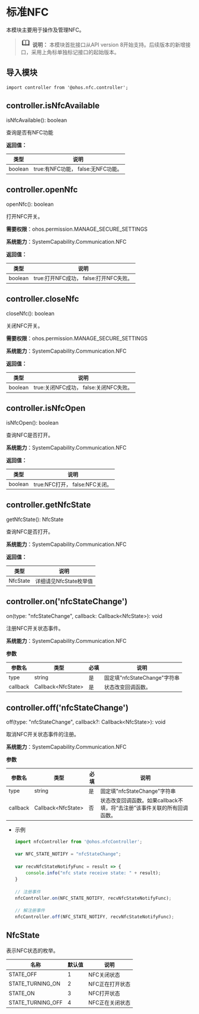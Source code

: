 # 标准NFC

本模块主要用于操作及管理NFC。

> ![icon-note.gif](public_sys-resources/icon-note.gif) **说明：**
> 本模块首批接口从API version 8开始支持。后续版本的新增接口，采用上角标单独标记接口的起始版本。


## **导入模块**

```
import controller from '@ohos.nfc.controller';
```


## controller.isNfcAvailable

isNfcAvailable(): boolean

查询是否有NFC功能

**返回值：**

| **类型** | **说明** |
| -------- | -------- |
| boolean | true:有NFC功能，&nbsp;false:无NFC功能。 |


## controller.openNfc

openNfc(): boolean

打开NFC开关。

**需要权限**：ohos.permission.MANAGE_SECURE_SETTINGS

**系统能力**：SystemCapability.Communication.NFC

**返回值：**

| **类型** | **说明** |
| -------- | -------- |
| boolean | true:打开NFC成功，&nbsp;false:打开NFC失败。 |

## controller.closeNfc

closeNfc(): boolean

关闭NFC开关。

**需要权限**：ohos.permission.MANAGE_SECURE_SETTINGS

**系统能力**：SystemCapability.Communication.NFC

**返回值：**

| **类型** | **说明**                                    |
| -------- | ------------------------------------------- |
| boolean  | true:关闭NFC成功，&nbsp;false:关闭NFC失败。 |

## controller.isNfcOpen

isNfcOpen(): boolean

查询NFC是否打开。

**系统能力**：SystemCapability.Communication.NFC

**返回值：**

| **类型** | **说明**                            |
| -------- | ----------------------------------- |
| boolean  | true:NFC打开，&nbsp;false:NFC关闭。 |

## controller.getNfcState

getNfcState(): NfcState

查询NFC是否打开。

**系统能力**：SystemCapability.Communication.NFC

**返回值：**

| **类型** | **说明**               |
| -------- | ---------------------- |
| NfcState | 详细请见NfcState枚举值 |

## controller.on('nfcStateChange')

on(type: "nfcStateChange", callback: Callback&lt;NfcState&gt;): void

注册NFC开关状态事件。

**系统能力**：SystemCapability.Communication.NFC

**参数**
  
  | **参数名** | **类型** | **必填** | **说明** |
  | -------- | -------- | -------- | -------- |
  | type | string | 是 | 固定填"nfcStateChange"字符串 |
  | callback | Callback&lt;NfcState&gt; | 是 | 状态改变回调函数。 |



## controller.off('nfcStateChange')

off(type: "nfcStateChange", callback?: Callback&lt;NfcState&gt;): void

取消NFC开关状态事件的注册。

**系统能力**：SystemCapability.Communication.NFC

**参数**
  
  | **参数名** | **类型** | **必填** | **说明** |
  | -------- | -------- | -------- | -------- |
  | type | string | 是 | 固定填"nfcStateChange"字符串 |
| callback | Callback&lt;NfcState&gt; | 否 | 状态改变回调函数。如果callback不填，将“去注册”该事件关联的所有回调函数。 |
  
- 示例
  ```js
  import nfcController from '@ohos.nfcController';
  
  var NFC_STATE_NOTIFY = "nfcStateChange";
  
  var recvNfcStateNotifyFunc = result => {
      console.info("nfc state receive state: " + result);
  }
  
  // 注册事件
  nfcController.on(NFC_STATE_NOTIFY, recvNfcStateNotifyFunc);
  
  // 解注册事件
  nfcController.off(NFC_STATE_NOTIFY, recvNfcStateNotifyFunc);
  ```

## NfcState

表示NFC状态的枚举。

| 名称 | 默认值 | 说明 |
| -------- | -------- | -------- |
| STATE_OFF | 1 | NFC关闭状态 |
| STATE_TURNING_ON | 2 | NFC正在打开状态 |
| STATE_ON | 3      | NFC打开状态 |
| STATE_TURNING_OFF | 4      | NFC正在关闭状态 |
